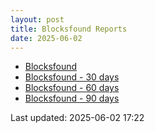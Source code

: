 ```yaml
---
layout: post
title: Blocksfound Reports
date: 2025-06-02
---
```


* [Blocksfound](/pages/reports/blocksfound/Blocksfound.html)
* [Blocksfound - 30 days](/pages/reports/blocksfound/Blocksfound-30-Days.html)
* [Blocksfound - 60 days](/pages/reports/blocksfound/Blocksfound-60-Days.html)
* [Blocksfound - 90 days](/pages/reports/blocksfound/Blocksfound-90-Days.html)

Last updated: 2025-06-02 17:22
